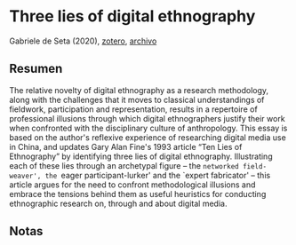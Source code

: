 # Three lies of digital ethnography

Gabriele de Seta (2020), [zotero](zotero://select/items/@deseta2020), [archivo](file://gsabhz/Library/Mobile%20Documents/com~apple~CloudDocs/Documentos/librero/deseta2020.pdf)

## Resumen

The relative novelty of digital ethnography as a research methodology, along with the challenges that it moves to classical understandings of fieldwork, participation and representation, results in a repertoire of professional illusions through which digital ethnographers justify their work when confronted with the disciplinary culture of anthropology. This essay is based on the author's reflexive experience of researching digital media use in China, and updates Gary Alan Fine's 1993 article “Ten Lies of Ethnography” by identifying three lies of digital ethnography. Illustrating each of these lies through an archetypal figure – the `networked field-weaver', the `eager participant-lurker' and the \`expert fabricator' – this article argues for the need to confront methodological illusions and embrace the tensions behind them as useful heuristics for conducting ethnographic research on, through and about digital media.

## Notas
